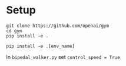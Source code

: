 # Setup

```
git clone https://github.com/openai/gym
cd gym
pip install -e .

pip install -e .[env_name] 
```

In ```bipedal_walker.py``` set ```control_speed = True```